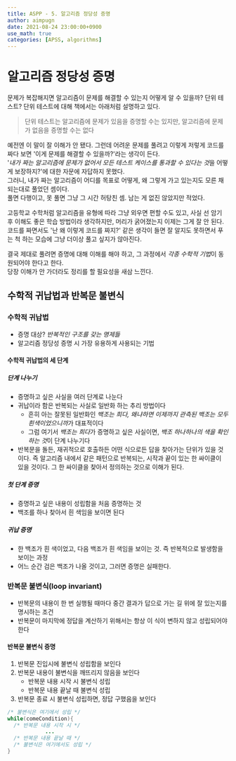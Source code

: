```yaml
---
title: ASPP - 5. 알고리즘 정당성 증명
author: aimpugn
date: 2021-08-24 23:00:00+0900
use_math: true
categories: [APSS, algorithms]
---
```


# 알고리즘 정당성 증명

문제가 복잡해지면 알고리즘이 문제를 해결할 수 있는지 어떻게 알 수 있을까? 단위 테스트? 단위 테스트에 대해 책에서는 아래처럼 설명하고 있다.
  
> 단위 테스트는 알고리즘에 문제가 있음을 증명할 수는 있지만, 알고리즘에 문제가 없음을 증명할 수는 없다  

예전엔 이 말이 잘 이해가 안 됐다. 그런데 어려운 문제를 풀려고 이렇게 저렇게 코드를 짜다 보면 '이게 문제를 해결할 수 있을까?'라는 생각이 든다.  
'*내가 짜는 알고리즘에 문제가 없어서 모든 테스트 케이스를 통과할 수 있다는 것*을 어떻게 보장하지?'에 대한 자문에 자답하지 못했다.  
그러니, 내가 짜는 알고리즘이 어디를 목표로 어떻게, 왜 그렇게 가고 있는지도 모른 채 되는대로 풀었던 셈이다.  
풀면 다행이고, 못 풀면 그냥 그 시간 허탕친 셈. 남는 게 없진 않았지만 적었다.  

고등학교 수학처럼 알고리즘을 유형에 따라 그냥 외우면 편할 수도 있고, 사실 선 암기 후 이해도 좋은 학습 방법이라 생각하지만, 머리가 굵어졌는지 이제는 그게 잘 안 된다.  
코드를 짜면서도 '난 왜 이렇게 코드를 짜지?' 같은 생각이 들면 잘 알지도 못하면서 푸는 척 하는 모습에 그냥 더이상 풀고 싶지가 않아진다.  

결국 제대로 풀려면 증명에 대해 이해를 해야 하고, 그 과정에서 *각종 수학적 기법*이 동원되어야 한다고 한다.  
당장 이해가 안 가더라도 정리를 할 필요성을 새삼 느낀다.

## 수학적 귀납법과 반복문 불변식

### 수학적 귀납법

- 증명 대상? *반복적인 구조를 갖는 명제들*
- 알고리즘 정당성 증명 시 가장 유용하게 사용되는 기법

#### 수학적 귀납법의 세 단계

##### 단계 나누기

- 증명하고 싶은 사실을 여러 단계로 나눈다
- 귀납이라 함은 반복되는 사실로 일반화 하는 추리 방법이다
  - 흔히 아는 잘못된 일반화인 *백조는 희다, 왜냐하면 이제까지 관측된 백조는 모두 흰색이었으니까*가 대표적이다
  - 그럼 여기서 *백조는 희다*가 증명하고 싶은 사실이면, *백조 하나하나의 색을 확인하는 것*이 단계 나누기다
- 반복문을 돌든, 재귀적으로 호출하든 어떤 식으로든 답을 찾아가는 단위가 있을 것이다. 즉 알고리즘 내에서 같은 패턴으로 반복되는, 시작과 끝이 있는 한 싸이클이 있을 것이다. 그 한 싸이클을 찾아서 정의하는 것으로 이해가 된다.

##### 첫 단계 증명

- 증명하고 싶은 내용이 성립함을 처음 증명하는 것
- 백조를 하나 찾아서 흰 색임을 보이면 된다

##### 귀납 증명

- 한 백조가 흰 색이었고, 다음 백조가 흰 색임을 보이는 것. 즉 반복적으로 발생함을 보이는 과정
- 어느 순간 검은 백조가 나올 것이고, 그러면 증명은 실패한다.

### 반복문 불변식(loop invariant)

- 반복문의 내용이 한 번 실행될 때마다 중간 결과가 답으로 가는 길 위에 잘 있는지를 명시하는 조건
- 반복문이 마지막에 정답을 계산하기 위해서는 항상 이 식이 변하지 않고 성립되어야 한다

#### 반복문 불변식 증명

1. 반복문 진입시에 불변식 성립함을 보인다
2. 반복문 내용이 불변식을 깨뜨리지 않음을 보인다
   - 반복문 내용 시작 시 불변식 성립
   - 반복문 내용 끝날 때 불변식 성립
3. 반복문 종료 시 불변식 성립하면, 정답 구했음을 보인다

```java
/* 불변식은 여기에서 성립 */
while(comeCondition){
  /* 반복문 내용 시작 시 */
            ...
  /* 반복문 내용 끝날 때 */
  /* 불변식은 여기에서도 성립 */
}
```
